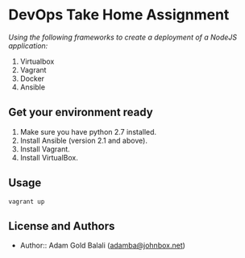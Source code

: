 # DevOps Take Home Assignment

_Using the following frameworks to create a deployment of a NodeJS application:_
1. Virtualbox
1. Vagrant
1. Docker
1. Ansible

## Get your environment ready
1. Make sure you have python 2.7 installed.
1. Install Ansible (version 2.1 and above).
1. Install Vagrant.
1. Install VirtualBox.

## Usage
    vagrant up

License and Authors
-------------------
- Author:: Adam Gold Balali (adamba@johnbox.net)
